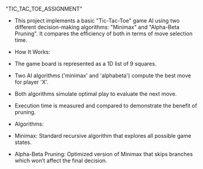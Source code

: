   "TIC_TAC_TOE_ASSIGNMENT"

- This project implements a basic "Tic-Tac-Toe" game AI using two different decision-making algorithms: "Minimax" and "Alpha-Beta Pruning". It compares the efficiency of both in terms of move selection time.

- How It Works:

- The game board is represented as a 1D list of 9 squares.
- Two AI algorithms ('minimax' and 'alphabeta') compute the best move for player 'X'.
- Both algorithms simulate optimal play to evaluate the next move.
- Execution time is measured and compared to demonstrate the benefit of pruning.

- Algorithms:
- Minimax: Standard recursive algorithm that explores all possible game states.
- Alpha-Beta Pruning: Optimized version of Minimax that skips branches which won’t affect the final decision.

